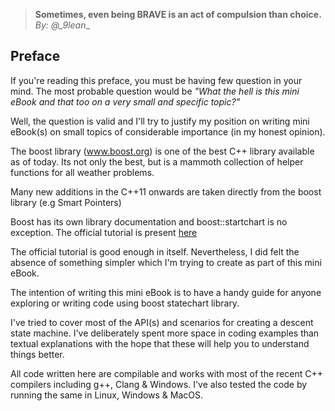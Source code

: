 > __Sometimes, even being BRAVE is an act of compulsion than choice.__ _By: @\_9lean__

## Preface

If you're reading this preface, you must be having few question in your mind. The most probable question would be _"What the hell is this mini eBook and that too on a very small and specific topic?"_

Well, the question is valid and I'll try to justify my position on writing mini eBook(s) on small topics of considerable importance (in my honest opinion).

The boost library (www.boost.org) is one of the best C++ library available as of today. Its not only the best, but is a mammoth collection of helper functions for all weather problems.

Many new additions in the C++11 onwards are taken directly from the boost library (e.g Smart Pointers)

Boost has its own library documentation and boost::startchart is no exception. The official tutorial is present [here](http://www.boost.org/doc/libs/1_63_0/libs/statechart/doc/tutorial.html)

The official tutorial is good enough in itself. Nevertheless, I did felt the absence of something simpler which I'm trying to create as part of this mini eBook.

The intention of writing this mini eBook is to have a handy guide for anyone exploring or writing code using boost statechart library.

I've tried to cover most of the API(s) and scenarios for creating a descent state machine. I've deliberately spent more space in coding examples than textual explanations with the hope that these will help you to understand things better. 

All code written here are compilable and works with most of the recent C++ compilers including g++, Clang & Windows. I've also tested the code by running the same in Linux, Windows & MacOS.
